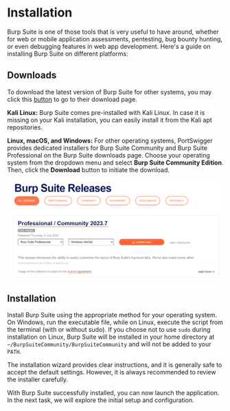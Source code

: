 # Installation

<span style="color: inherit;">Burp Suite</span> is one of those tools that is very useful to have around, whether for web or mobile application assessments, pentesting, bug bounty hunting, or even debugging features in web app development. Here's a guide on installing <span style="color: inherit;">Burp Suite</span> on different platforms:

## Downloads

To download the latest version of <span style="color: inherit;">Burp Suite</span> for other systems, you may click this [button](https://portswigger.net/burp/releases/) to go to their download page.

**Kali <span style="color: inherit;">Linux</span>:** <span style="color: inherit;">Burp Suite</span> comes pre-installed with Kali <span style="color: inherit;">Linux</span>. In case it is missing on your Kali installation, you can easily install it from the Kali <span style="color: inherit;">apt</span> repositories.

**<span style="color: inherit;">Linux</span>, macOS, and Windows:** For other operating systems, PortSwigger provides dedicated installers for <span style="color: inherit;">Burp Suite</span> Community and <span style="color: inherit;">Burp Suite</span> Professional on the <span style="color: inherit;">Burp Suite</span> downloads page. Choose your operating system from the dropdown menu and select **Burp Suite Community Edition**. Then, click the **Download** button to initiate the download.

![cf27fb99c50eb3c2784212d4f56a7b82.png](../../_resources/cf27fb99c50eb3c2784212d4f56a7b82.png)

## Installation

Install <span style="color: inherit;">Burp Suite</span> using the appropriate method for your operating system. On Windows, run the executable file, while on <span style="color: inherit;">Linux</span>, execute the script from the terminal (with or without sudo). If you choose not to use `sudo` during installation on <span style="color: inherit;">Linux</span>, <span style="color: inherit;">Burp Suite</span> will be installed in your home directory at `~/BurpSuiteCommunity/BurpSuiteCommunity` and will not be added to your `PATH`.

The installation wizard provides clear instructions, and it is generally safe to accept the default settings. However, it is always recommended to review the installer carefully.

With <span style="color: inherit;">Burp Suite</span> successfully installed, you can now launch the application. In the next task, we will explore the initial setup and configuration.